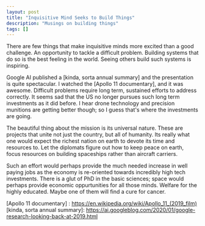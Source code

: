 ```yaml
---
layout: post
title: "Inquisitive Mind Seeks to Build Things"
description: "Musings on building things"
tags: []
---
```


There are few things that make inquisitive minds more excited than a good challenge. An opportunity to tackle a difficult problem. Building systems that do so is the best feeling in the world. Seeing others build such systems is inspiring.

Google AI published a [kinda, sorta annual summary] and the presentation is quite spectacular. I watched the [Apollo 11 documentary], and it was awesome. Difficult problems require long term, sustained efforts to address correctly. It seems sad that the US no longer pursues such long term investments as it did before. I hear drone technology and precision munitions are getting better though; so I guess that's where the investments are going.

The beautiful thing about the mission is its universal nature. These are projects that unite not just the country, but all of humanity. Its really what one would expect the richest nation on earth to devote its time and resources to. Let the diplomats figure out how to keep peace on earth, focus resources on building spaceships rather than aircraft carriers.

Such an effort would perhaps provide the much needed increase in well paying jobs as the economy is re-oriented towards incredibly high tech investments. There is a glut of PhD in the basic sciences; space would perhaps provide economic oppurtunities for all those minds. Welfare for the highly educated. Maybe one of them will find a cure for cancer.


[Apollo 11 documentary] : https://en.wikipedia.org/wiki/Apollo_11_(2019_film)
[kinda, sorta annual summary]: https://ai.googleblog.com/2020/01/google-research-looking-back-at-2019.html
